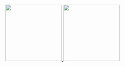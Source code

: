 
<div>
  <a href="https://github.com/LuizHenriquedez">
    <p align="center">
  <img height="180em" src="https://github-readme-stats.vercel.app/api?username=LuizHenriquedez&show_icons=true&theme=vision-friendly-dark&include_all_commits=true&count_private=true"/>
  <img height="180em" src="https://github-readme-stats.vercel.app/api/top-langs/?username=LuizHenriquedez&layout=compact&langs_count=10&theme=vision-friendly-dark"/>

 
      
  </a>
</div>
